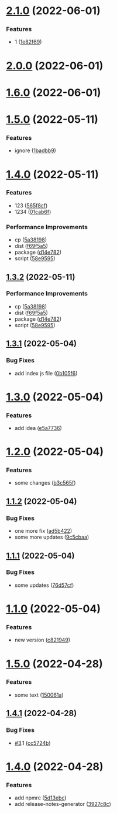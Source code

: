 # [2.1.0](https://github.com/mint-dev/release-test-project/compare/v2.0.0...v2.1.0) (2022-06-01)


### Features

* 1 ([1e82f69](https://github.com/mint-dev/release-test-project/commit/1e82f69d88e6d8092be3645fa3f4e41a0f1ef971))

# [2.0.0](https://github.com/mint-dev/release-test-project/compare/v1.6.0...v2.0.0) (2022-06-01)

# [1.6.0](https://github.com/mint-dev/release-test-project/compare/v1.5.1...v1.6.0) (2022-06-01)

# [1.5.0](https://github.com/mint-dev/release-test-project/compare/v1.4.0...v1.5.0) (2022-05-11)


### Features

* ignore ([1badbb9](https://github.com/mint-dev/release-test-project/commit/1badbb91dd915519c46b5df71ee14cdc6a95e25e))

# [1.4.0](https://github.com/mint-dev/release-test-project/compare/v1.3.1...v1.4.0) (2022-05-11)


### Features

* 123 ([565f8cf](https://github.com/mint-dev/release-test-project/commit/565f8cff2de2158b7c6585505f7fb105afacc7cf))
* 1234 ([01cab6f](https://github.com/mint-dev/release-test-project/commit/01cab6f2f1d064c740df7f751db08611092284cc))


### Performance Improvements

* cp ([5a38198](https://github.com/mint-dev/release-test-project/commit/5a3819849dc8a01220ecf39c4a02629fcda692be))
* dist ([f69f5a5](https://github.com/mint-dev/release-test-project/commit/f69f5a52ed518b1ca67b7994ff87bd81b0695796))
* package ([d14e782](https://github.com/mint-dev/release-test-project/commit/d14e782fe0ad04666ec314e04bb867810ed9459b))
* script ([58e9595](https://github.com/mint-dev/release-test-project/commit/58e9595f914a829e0e12fbb6494b0d061ecf4097))

## [1.3.2](https://github.com/mint-dev/release-test-project/compare/v1.3.1...v1.3.2) (2022-05-11)


### Performance Improvements

* cp ([5a38198](https://github.com/mint-dev/release-test-project/commit/5a3819849dc8a01220ecf39c4a02629fcda692be))
* dist ([f69f5a5](https://github.com/mint-dev/release-test-project/commit/f69f5a52ed518b1ca67b7994ff87bd81b0695796))
* package ([d14e782](https://github.com/mint-dev/release-test-project/commit/d14e782fe0ad04666ec314e04bb867810ed9459b))
* script ([58e9595](https://github.com/mint-dev/release-test-project/commit/58e9595f914a829e0e12fbb6494b0d061ecf4097))

## [1.3.1](https://github.com/mint-dev/release-test-project/compare/v1.3.0...v1.3.1) (2022-05-04)


### Bug Fixes

* add index js file ([0b105f6](https://github.com/mint-dev/release-test-project/commit/0b105f6ff4f8ad2fa61719b06a3c0303c821c48d))

# [1.3.0](https://github.com/mint-dev/release-test-project/compare/v1.2.0...v1.3.0) (2022-05-04)


### Features

* add idea ([e5a7736](https://github.com/mint-dev/release-test-project/commit/e5a773628c68597e3f7b521c500a5ada96a7423a))

# [1.2.0](https://github.com/mint-dev/release-test-project/compare/v1.1.2...v1.2.0) (2022-05-04)


### Features

* some changes ([b3c565f](https://github.com/mint-dev/release-test-project/commit/b3c565fa8673d42a78dcf7adf6fb997a94e5b004))

## [1.1.2](https://github.com/mint-dev/release-test-project/compare/v1.1.1...v1.1.2) (2022-05-04)


### Bug Fixes

* one more fix ([ad5b422](https://github.com/mint-dev/release-test-project/commit/ad5b42264882cb91e3b3da3a0b3b6a8120121da6))
* some more updates ([9c5cbaa](https://github.com/mint-dev/release-test-project/commit/9c5cbaa921bc405b2cb50742272a7682fea6a624))

## [1.1.1](https://github.com/mint-dev/release-test-project/compare/v1.1.0...v1.1.1) (2022-05-04)


### Bug Fixes

* some updates ([76d57cf](https://github.com/mint-dev/release-test-project/commit/76d57cfbfe12d173d2e7e8a6c1c5fe76ebe52efb))

# [1.1.0](https://github.com/mint-dev/release-test-project/compare/v1.0.0...v1.1.0) (2022-05-04)


### Features

* new version ([c821949](https://github.com/mint-dev/release-test-project/commit/c821949c3228289801065065efca20e83b428834))

# [1.5.0](https://D/Work/git_server/semantic/compare/v1.4.1...v1.5.0) (2022-04-28)


### Features

* some text ([150061a](https://D/Work/git_server/semantic/commit/150061a589a90cb231c6a8559f8c0a41d3071283))

## [1.4.1](https://D/Work/git_server/semantic/compare/v1.4.0...v1.4.1) (2022-04-28)


### Bug Fixes

* [#3](https://D/undefined/Work/git_server/semantic/issues/3).1 ([cc5724b](https://D/Work/git_server/semantic/commit/cc5724b2d6208b73a65c31ffa20e73bf2bb9d6f2))

# [1.4.0](https://D/Work/git_server/semantic/compare/v1.3.0...v1.4.0) (2022-04-28)


### Features

* add npmrc ([5d13ebc](https://D/Work/git_server/semantic/commit/5d13ebccb3e3c078d5d722c888dbdb90e5c24f8a))
* add release-notes-generator ([3927c8c](https://D/Work/git_server/semantic/commit/3927c8ccfb3f0d495283952609eb09a50776e042))
